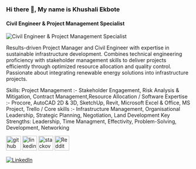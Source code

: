 ### Hi there 👋, My name is Khushali Ekbote
#### Civil Engineer & Project Management Specialist
![Civil Engineer & Project Management Specialist](https://media.licdn.com/dms/image/v2/D4E16AQEf6UUe3obJ5w/profile-displaybackgroundimage-shrink_350_1400/profile-displaybackgroundimage-shrink_350_1400/0/1731801880628?e=1753920000&v=beta&t=-WMCSELZc4FzB_HTLwIxu822Q-pkAZUD6wES_lKLY04)

Results-driven Project Manager and Civil Engineer with expertise in sustainable infrastructure development. Combines technical engineering proficiency with stakeholder management skills to deliver projects efficiently through optimized resource allocation and quality control. Passionate about integrating renewable energy solutions into infrastructure projects.

Skills: Project Management :- Stakeholder Engagement, Risk Analysis & Mitigation, Contract Management,Resource Allocation        / Software Expertise :- Procore, AutoCAD 2D & 3D, SketchUp, Revit, Microsoft Excel & Office, MS Project, Trello / Core skills :- Infrastructure Management, Organisational Leadership, Strategic Planning, Negotiation, Land Development Key Strengths: Leadership, Time Managment, Effectivity, Problem-Solving, Development, Networking



[<img src='https://cdn.jsdelivr.net/npm/simple-icons@3.0.1/icons/github.svg' alt='github' height='40'>](https://github.com/https://github.com/Khushali-Ekbote)  [<img src='https://cdn.jsdelivr.net/npm/simple-icons@3.0.1/icons/linkedin.svg' alt='linkedin' height='40'>](https://www.linkedin.com/in/https://www.linkedin.com/in/khushali-ekbote//)  [<img src='https://cdn.jsdelivr.net/npm/simple-icons@3.0.1/icons/stackoverflow.svg' alt='stackoverflow' height='40'>](https://stackoverflow.com/users/https://stackoverflow.com/users/30678799/khushali-ekbote)  [<img src='https://cdn.jsdelivr.net/npm/simple-icons@3.0.1/icons/reddit.svg' alt='Reddit' height='40'>](https://www.reddit.com/user/https://www.reddit.com/user/Khushali-Ekbote/)  

[![LinkedIn](https://img.shields.io/badge/LinkedIn-Connect-%230A66C2)](www.linkedin.com/in/khushali-ekbote)
